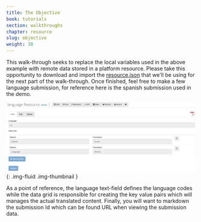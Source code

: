 ```yaml
---
title: The Objective
book: tutorials
section: walkthroughs
chapter: resource
slug: objective
weight: 30
---
```

This walk-through seeks to replace the local variables used in the above example with remote data stored in a platform resource.
Please take this opportunity to download and import the <a href="/assets/project/language.json">resource.json</a> that
we'll be using for the next part of the walk-through. Once finished, feel free to make a few language submission, for reference here is
the spanish submission used in the demo.

![](/assets/img/tutorials/walkthroughs/resource/lang-resource.png){: .img-fluid .img-thumbnail }

As a point of reference, the language text-field defines the language codes while the data grid is responsible
for creating the key value pairs which will manages the actual translated content. Finally, you will want to markdown the
submission Id which can be found URL when viewing the submission data.



